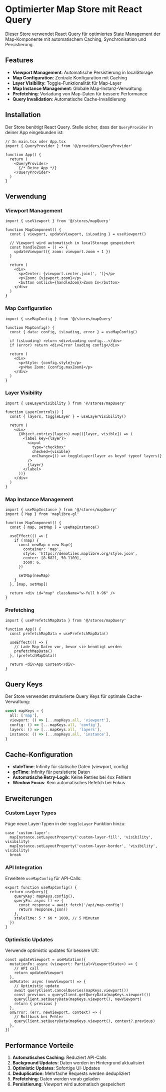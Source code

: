 # Optimierter Map Store mit React Query

Dieser Store verwendet React Query für optimiertes State Management der Map-Komponente mit automatischem Caching, Synchronisation und Persistierung.

## Features

- **Viewport Management**: Automatische Persistierung in localStorage
- **Map Configuration**: Zentrale Konfiguration mit Caching
- **Layer Visibility**: Toggle-Funktionalität für Map-Layer
- **Map Instance Management**: Globale Map-Instanz-Verwaltung
- **Prefetching**: Vorladung von Map-Daten für bessere Performance
- **Query Invalidation**: Automatische Cache-Invalidierung

## Installation

Der Store benötigt React Query. Stelle sicher, dass der `QueryProvider` in deiner App eingebunden ist:

```tsx
// In main.tsx oder App.tsx
import { QueryProvider } from '@/providers/QueryProvider'

function App() {
  return (
    <QueryProvider>
      {/* Deine App */}
    </QueryProvider>
  )
}
```

## Verwendung

### Viewport Management

```tsx
import { useViewport } from '@/stores/mapQuery'

function MapComponent() {
  const { viewport, updateViewport, isLoading } = useViewport()
  
  // Viewport wird automatisch in localStorage gespeichert
  const handleZoom = () => {
    updateViewport({ zoom: viewport.zoom + 1 })
  }
  
  return (
    <div>
      <p>Center: {viewport.center.join(', ')}</p>
      <p>Zoom: {viewport.zoom}</p>
      <button onClick={handleZoom}>Zoom In</button>
    </div>
  )
}
```

### Map Configuration

```tsx
import { useMapConfig } from '@/stores/mapQuery'

function MapConfig() {
  const { data: config, isLoading, error } = useMapConfig()
  
  if (isLoading) return <div>Loading config...</div>
  if (error) return <div>Error loading config</div>
  
  return (
    <div>
      <p>Style: {config.style}</p>
      <p>Max Zoom: {config.maxZoom}</p>
    </div>
  )
}
```

### Layer Visibility

```tsx
import { useLayerVisibility } from '@/stores/mapQuery'

function LayerControls() {
  const { layers, toggleLayer } = useLayerVisibility()
  
  return (
    <div>
      {Object.entries(layers).map(([layer, visible]) => (
        <label key={layer}>
          <input
            type="checkbox"
            checked={visible}
            onChange={() => toggleLayer(layer as keyof typeof layers)}
          />
          {layer}
        </label>
      ))}
    </div>
  )
}
```

### Map Instance Management

```tsx
import { useMapInstance } from '@/stores/mapQuery'
import { Map } from 'maplibre-gl'

function MapComponent() {
  const { map, setMap } = useMapInstance()
  
  useEffect(() => {
    if (!map) {
      const newMap = new Map({
        container: 'map',
        style: 'https://demotiles.maplibre.org/style.json',
        center: [8.6821, 50.1109],
        zoom: 6,
      })
      
      setMap(newMap)
    }
  }, [map, setMap])
  
  return <div id="map" className="w-full h-96" />
}
```

### Prefetching

```tsx
import { usePrefetchMapData } from '@/stores/mapQuery'

function App() {
  const prefetchMapData = usePrefetchMapData()
  
  useEffect(() => {
    // Lade Map-Daten vor, bevor sie benötigt werden
    prefetchMapData()
  }, [prefetchMapData])
  
  return <div>App Content</div>
}
```

## Query Keys

Der Store verwendet strukturierte Query Keys für optimale Cache-Verwaltung:

```ts
const mapKeys = {
  all: ['map'],
  viewport: () => [...mapKeys.all, 'viewport'],
  config: () => [...mapKeys.all, 'config'],
  layers: () => [...mapKeys.all, 'layers'],
  instance: () => [...mapKeys.all, 'instance'],
}
```

## Cache-Konfiguration

- **staleTime**: Infinity für statische Daten (viewport, config)
- **gcTime**: Infinity für persistierte Daten
- **Automatische Retry-Logik**: Keine Retries bei 4xx Fehlern
- **Window Focus**: Kein automatisches Refetch bei Fokus

## Erweiterungen

### Custom Layer Types

Füge neue Layer-Typen in der `toggleLayer` Funktion hinzu:

```tsx
case 'custom-layer':
  mapInstance.setLayoutProperty('custom-layer-fill', 'visibility', visibility)
  mapInstance.setLayoutProperty('custom-layer-border', 'visibility', visibility)
  break
```

### API Integration

Erweitere `useMapConfig` für API-Calls:

```tsx
export function useMapConfig() {
  return useQuery({
    queryKey: mapKeys.config(),
    queryFn: async () => {
      const response = await fetch('/api/map-config')
      return response.json()
    },
    staleTime: 5 * 60 * 1000, // 5 Minuten
  })
}
```

### Optimistic Updates

Verwende optimistic updates für bessere UX:

```tsx
const updateViewport = useMutation({
  mutationFn: async (viewport: Partial<ViewportState>) => {
    // API call
    return updatedViewport
  },
  onMutate: async (newViewport) => {
    // Optimistic update
    await queryClient.cancelQueries(mapKeys.viewport())
    const previous = queryClient.getQueryData(mapKeys.viewport())
    queryClient.setQueryData(mapKeys.viewport(), newViewport)
    return { previous }
  },
  onError: (err, newViewport, context) => {
    // Rollback bei Fehler
    queryClient.setQueryData(mapKeys.viewport(), context?.previous)
  },
})
```

## Performance Vorteile

1. **Automatisches Caching**: Reduziert API-Calls
2. **Background Updates**: Daten werden im Hintergrund aktualisiert
3. **Optimistic Updates**: Sofortige UI-Updates
4. **Deduplication**: Mehrfache Requests werden dedupliziert
5. **Prefetching**: Daten werden vorab geladen
6. **Persistierung**: Viewport wird automatisch gespeichert 